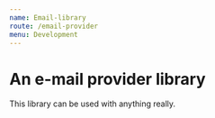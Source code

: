 ```yaml
---
name: Email-library
route: /email-provider
menu: Development
---
```


# An e-mail provider library
This library can be used with anything really.
